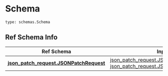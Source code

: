 # Schema
```
type: schemas.Schema
```

## Ref Schema Info
Ref Schema | Input Type | Output Type
---------- | ---------- | -----------
[**json_patch_request.JSONPatchRequest**](../../../../../../../components/schema/json_patch_request.md) | [json_patch_request.JSONPatchRequestTupleInput](../../../../../../../components/schema/json_patch_request.md#jsonpatchrequesttupleinput), [json_patch_request.JSONPatchRequestTuple](../../../../../../../components/schema/json_patch_request.md#jsonpatchrequesttuple) | [json_patch_request.JSONPatchRequestTuple](../../../../../../../components/schema/json_patch_request.md#jsonpatchrequesttuple)
